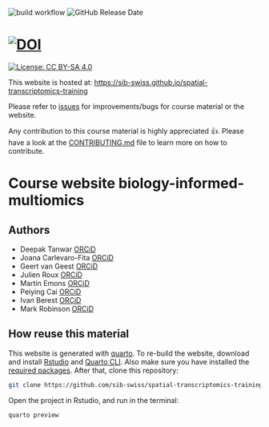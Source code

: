 ![build workflow](https://github.com/sib-swiss/seq-spatial-transcriptomics-training/actions/workflows/docker-image.yml/badge.svg)
![GitHub Release Date](https://img.shields.io/github/release-date/sib-swiss/seq-spatial-transcriptomics-training)
# [![DOI](https://zenodo.org/badge/DOI/10.5281/zenodo.5703106.svg)](https://doi.org/10.5281/zenodo.5703106)
[![License: CC BY-SA 4.0](https://img.shields.io/badge/License-CC_BY--SA_4.0-lightgrey.svg)](https://creativecommons.org/licenses/by-sa/4.0/)

This website is hosted at: https://sib-swiss.github.io/spatial-transcriptomics-training

Please refer to [issues](https://github.com/sib-swiss/seq-spatial-transcriptomics-training/issues) for improvements/bugs for course material or the website. 

Any contribution to this course material is highly appreciated :+1:. Please have a look at the [CONTRIBUTING.md](CONTRIBUTING.md) file to learn more on how to contribute. 

# Course website biology-informed-multiomics

## Authors

- Deepak Tanwar [ORCiD](https://orcid.org/0000-0001-8036-1989)
- Joana Carlevaro-Fita [ORCiD](https://orcid.org/0000-0002-1674-2055)
- Geert van Geest [ORCiD](https://orcid.org/0000-0002-1561-078X)
- Julien Roux [ORCiD](https://orcid.org/0000-0002-4192-5099)
- Martin Emons [ORCiD](https://orcid.org/0009-0000-5219-5311)
- Peiying Cai [ORCiD](https://orcid.org/0009-0001-9229-2244)
- Ivan Berest [ORCiD](https://orcid.org/0000-0001-7607-9163)
- Mark Robinson [ORCiD](https://orcid.org/0000-0002-3048-5518)

## How reuse this material

This website is generated with [quarto](https://quarto.org/). To re-build the website, download and install [Rstudio](https://posit.co/download/rstudio-desktop/) and [Quarto CLI](https://quarto.org/docs/get-started/). Also make sure you have installed the [required packages](Docker/install_packages.R). After that, clone this repository:

```sh
git clone https://github.com/sib-swiss/spatial-transcriptomics-training.git
```

Open the project in Rstudio, and run in the terminal:

```R
quarto preview
```
